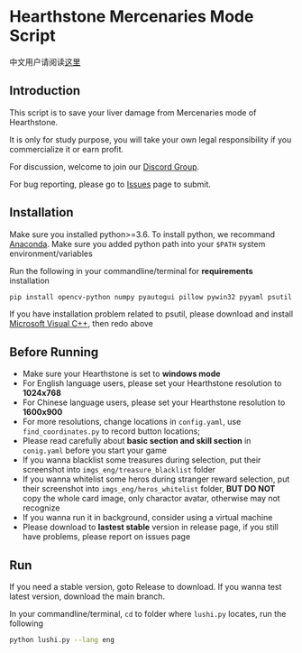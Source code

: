 # Hearthstone Mercenaries Mode Script

中文用户请阅读[这里](https://github.com/zhoubin-me/lushi_script/blob/main/README_CN.md)

## Introduction
This script is to save your liver damage from Mercenaries mode of Hearthstone. 

It is only for study purpose, you will take your own legal responsibility if you commercialize it or earn profit.

For discussion, welcome to join our [Discord Group](https://discord.gg/g8gxdwJ4).

For bug reporting, please go to [Issues](https://github.com/zhoubin-me/lushi_script/issues) page to submit.

## Installation

Make sure you installed python>=3.6.
To install python, we recommand [Anaconda](https://www.anaconda.com/products/individual#windows).
Make sure you added python path into your ```$PATH``` system environment/variables

Run the following in your commandline/terminal for **requirements** installation


```bash
pip install opencv-python numpy pyautogui pillow pywin32 pyyaml psutil
```
If you have installation problem related to psutil, please download and install [Microsoft Visual C++](https://aka.ms/vs/16/release/vc_redist.x64.exe), then redo above

[comment]: <> (For Mac OS users:)

[comment]: <> (```bash)

[comment]: <> (pip install opencv-python numpy pyautogui pillow pyyaml psutil PyCocoa)

[comment]: <> (```)


## Before Running

- Make sure your Hearthstone is set to **windows mode**
- For English language users, please set your Hearthstone resolution to **1024x768**
- For Chinese language users, please set your Hearthstone resolution to **1600x900**
- For more resolutions, change locations in ```config.yaml```, use ```find_coordinates.py``` to record button locations;
- Please read carefully about **basic section and skill section** in  ```conig.yaml``` before you start your game
- If you wanna blacklist some treasures during selection, put their screenshot into ```imgs_eng/treasure_blacklist``` folder
- If you wanna whitelist some heros during stranger reward selection, put their screenshot into ```imgs_eng/heros_whitelist``` folder, **BUT DO NOT** copy the whole card image, only charactor avatar, otherwise may not recognize
- If you wanna run it in background, consider using a virtual machine
- Please download to **lastest stable** version in release page, if you still have problems, please report on issues page


## Run
If you need a stable version, goto Release to download.
If you wanna test latest version, download the main branch.

In your commandline/terminal, ```cd``` to folder where ```lushi.py``` locates,  run the following
```bash
python lushi.py --lang eng
```


